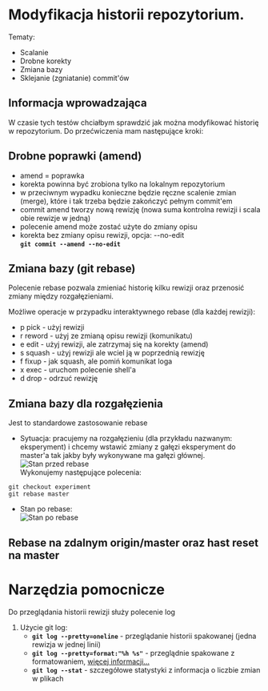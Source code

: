 # Modyfikacja historii repozytorium.

Tematy:
* Scalanie
* Drobne korekty
* Zmiana bazy
* Sklejanie (zgniatanie) commit'ów

## Informacja wprowadzająca

W czasie tych testów chciałbym sprawdzić jak można modyfikować historię w repozytorium. Do przećwiczenia mam następujące kroki:

## Drobne poprawki (amend)

- amend = poprawka
- korekta powinna być zrobiona tylko na lokalnym repozytorium
- w przeciwnym wypadku konieczne będzie ręczne scalenie zmian (merge), które i tak trzeba będzie zakończyć pełnym commit'em
- commit amend tworzy nową rewizję (nowa suma kontrolna rewizji i scala obie rewizje w jedną)
- polecenie amend może zostać użyte do zmiany opisu
- korekta bez zmiany opisu rewizji, opcja: --no-edit  
    **```git commit --amend --no-edit```** 

## Zmiana bazy (git rebase)

Polecenie rebase pozwala zmieniać historię kilku rewizji oraz przenosić zmiany między rozgałęzieniami.

Możliwe operacje w przypadku interaktywnego rebase (dla każdej rewizji): 
- p pick - użyj rewizji
- r reword - użyj ze zmianą opisu rewizji (komunikatu)
- e edit - użyj rewizji, ale zatrzymaj się na korekty (amend)
- s squash - użyj rewizji ale wciel ją w poprzednią rewizję
- f fixup - jak squash, ale pomiń komunikat loga
- x exec - uruchom polecenie shell'a
- d drop - odrzuć rewizję

## Zmiana bazy dla rozgałęzienia

Jest to standardowe zastosowanie rebase
- Sytuacja: pracujemy na rozgałęzieniu (dla przykładu nazwanym: eksperyment) i chcemy wstawić zmiany z gałęzi eksperyment do master'a tak jakby były wykonywane ma gałęzi głównej.  
![Stan przed rebase](https://git-scm.com/figures/18333fig0327-tn.png)   
Wykonujemy następujące polecenia:  
```
git checkout experiment
git rebase master
```  
- Stan po rebase:  
![Stan po rebase](https://git-scm.com/figures/18333fig0329-tn.png) 

## Rebase na zdalnym origin/master oraz hast reset na master

# Narzędzia pomocnicze

Do przeglądania historii rewizji służy polecenie log

1. Użycie git log:
    * **```git log --pretty=oneline```** - przeglądanie historii spakowanej (jedna rewizja w jednej linii)
    * **```git log --pretty=format:"%h %s"```** - przeglądnie spakowane z formatowaniem,  [więcej informacji...](https://git-scm.com/book/pl/v1/Podstawy-Gita-Podgląd-historii-rewizji/)
    * **```git log --stat```** - szczegółowe statystyki z informacja o liczbie zmian w plikach
